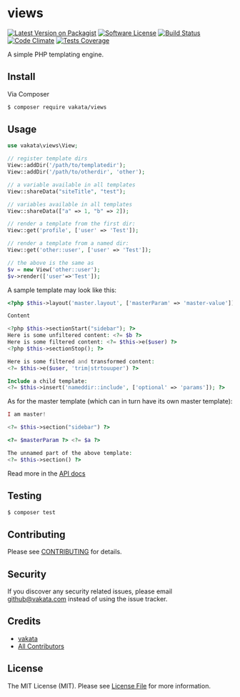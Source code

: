 # views

[![Latest Version on Packagist][ico-version]][link-packagist]
[![Software License][ico-license]](LICENSE.md)
[![Build Status][ico-travis]][link-travis]
[![Code Climate][ico-cc]][link-cc]
[![Tests Coverage][ico-cc-coverage]][link-cc]

A simple PHP templating engine.

## Install

Via Composer

``` bash
$ composer require vakata/views
```

## Usage

``` php
use vakata\views\View;

// register template dirs
View::addDir('/path/to/templatedir');
View::addDir('/path/to/otherdir', 'other');

// a variable available in all templates
View::shareData("siteTitle", "test");

// variables available in all templates
View::shareData(["a" => 1, "b" => 2]);

// render a template from the first dir:
View::get('profile', ['user' => 'Test']);

// render a template from a named dir:
View::get('other::user', ['user' => 'Test']);

// the above is the same as
$v = new View('other::user');
$v->render(['user'=>'Test']);
```

A sample template may look like this:
```php
<?php $this->layout('master.layout', ['masterParam' => 'master-value']); ?>

Content

<?php $this->sectionStart("sidebar"); ?>
Here is some unfiltered content: <?= $b ?> 
Here is some filtered content: <?= $this->e($user) ?> 
<?php $this->sectionStop(); ?>

Here is some filtered and transformed content:
<?= $this->e($user, 'trim|strtouuper') ?> 

Include a child template:
<?= $this->insert('nameddir::include', ['optional' => 'params']); ?>
```

As for the master template (which can in turn have its own master template):
```php
I am master!

<?= $this->section("sidebar") ?>

<?= $masterParam ?> <?= $a ?>

The unnamed part of the above template:
<?= $this->section() ?>

```

Read more in the [API docs](docs/README.md)

## Testing

``` bash
$ composer test
```


## Contributing

Please see [CONTRIBUTING](CONTRIBUTING.md) for details.

## Security

If you discover any security related issues, please email github@vakata.com instead of using the issue tracker.

## Credits

- [vakata][link-author]
- [All Contributors][link-contributors]

## License

The MIT License (MIT). Please see [License File](LICENSE.md) for more information. 

[ico-version]: https://img.shields.io/packagist/v/vakata/views.svg?style=flat-square
[ico-license]: https://img.shields.io/badge/license-MIT-brightgreen.svg?style=flat-square
[ico-travis]: https://img.shields.io/travis/vakata/views/master.svg?style=flat-square
[ico-scrutinizer]: https://img.shields.io/scrutinizer/coverage/g/vakata/views.svg?style=flat-square
[ico-code-quality]: https://img.shields.io/scrutinizer/g/vakata/views.svg?style=flat-square
[ico-downloads]: https://img.shields.io/packagist/dt/vakata/views.svg?style=flat-square
[ico-cc]: https://img.shields.io/codeclimate/github/vakata/views.svg?style=flat-square
[ico-cc-coverage]: https://img.shields.io/codeclimate/coverage/github/vakata/views.svg?style=flat-square

[link-packagist]: https://packagist.org/packages/vakata/views
[link-travis]: https://travis-ci.org/vakata/views
[link-scrutinizer]: https://scrutinizer-ci.com/g/vakata/views/code-structure
[link-code-quality]: https://scrutinizer-ci.com/g/vakata/views
[link-downloads]: https://packagist.org/packages/vakata/views
[link-author]: https://github.com/vakata
[link-contributors]: ../../contributors
[link-cc]: https://codeclimate.com/github/vakata/views

